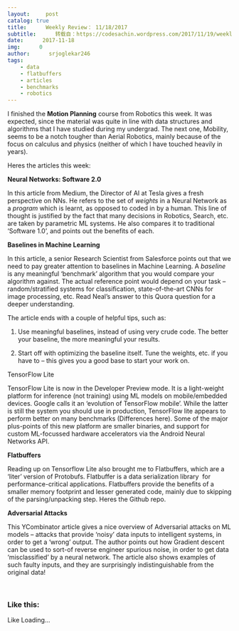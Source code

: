 ```yaml
---
layout:     post
catalog: true
title:      Weekly Review： 11/18/2017
subtitle:      转载自：https://codesachin.wordpress.com/2017/11/19/weekly-review-11-18-2017/
date:      2017-11-18
img:      0
author:      srjoglekar246
tags:
    - data
    - flatbuffers
    - articles
    - benchmarks
    - robotics
---
```


I finished the **Motion Planning** course from Robotics this week. It was expected, since the material was quite in line with data structures and algorithms that I have studied during my undergrad. The next one, Mobility, seems to be a notch tougher than Aerial Robotics, mainly because of the focus on calculus and physics (neither of which I have touched heavily in years).

Heres the articles this week:

**Neural Networks: Software 2.0**

In this article from Medium, the Director of AI at Tesla gives a fresh perspective on NNs. He refers to the set of *weights* in a Neural Network as a *program* which is learnt, as opposed to coded in by a human. This line of thought is justified by the fact that many decisions in Robotics, Search, etc. are taken by parametric ML systems. He also compares it to traditional ‘Software 1.0’, and points out the benefits of each.

**Baselines in Machine Learning**

In this article, a senior Research Scientist from Salesforce points out that we need to pay greater attention to baselines in Machine Learning. A *baseline* is any meaningful ‘benchmark’ algorithm that you would compare your algorithm against. The actual reference point would depend on your task – random/stratified systems for classification, state-of-the-art CNNs for image processing, etc. Read Neal’s answer to this Quora question for a deeper understanding.

The article ends with a couple of helpful tips, such as:

1. Use meaningful baselines, instead of using very crude code. The better your baseline, the more meaningful your results.

1. Start off with optimizing the baseline itself. Tune the weights, etc. if you have to – this gives you a good base to start your work on.


TensorFlow Lite

TensorFlow Lite is now in the Developer Preview mode. It is a light-weight platform for inference (not training) using ML models on mobile/embedded devices. Google calls it an ‘evolution of TensorFlow mobile’. While the latter is still the system you should use in production, TensorFlow lite appears to perform better on many benchmarks (Differences here). Some of the major plus-points of this new platform are smaller binaries, and support for custom ML-focussed hardware accelerators via the Android Neural Networks API.

**Flatbuffers**

Reading up on Tensorflow Lite also brought me to Flatbuffers, which are a ‘liter’ version of Protobufs. Flatbuffer is a data serialization library  for performance-critical applications. Flatbuffers provide the benefits of a smaller memory footprint and lesser generated code, mainly due to skipping of the parsing/unpacking step. Heres the Github repo.

**Adversarial Attacks**

This YCombinator article gives a nice overview of Adversarial attacks on ML models – attacks that provide ‘noisy’ data inputs to intelligent systems, in order to get a ‘wrong’ output. The author points out how Gradient descent can be used to sort-of reverse engineer spurious noise, in order to get data ‘misclassified’ by a neural network. The article also shows examples of such faulty inputs, and they are surprisingly indistinguishable from the original data!

 





### Like this:

Like Loading...
